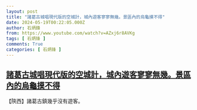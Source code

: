 ```yaml
---
layout: post
title: "諸葛古城唱現代版的空城計，城內遊客寥寥無幾。景區內的烏龜摸不得"
date: 2024-05-19T00:22:05.000Z
author: 石炳鋒
from: https://www.youtube.com/watch?v=AZxj6r8AVKg
tags: [ 石炳锋 ]
comments: True
categories: [ 石炳锋 ]
---
```

<!--1716078125000-->
[諸葛古城唱現代版的空城計，城內遊客寥寥無幾。景區內的烏龜摸不得](https://www.youtube.com/watch?v=AZxj6r8AVKg)
------

<div>
【陝西】諸葛古鎮幾乎沒有遊客。
</div>
